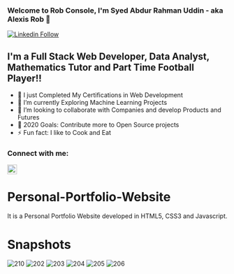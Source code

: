 ### Welcome to Rob Console, I'm Syed Abdur Rahman Uddin - aka Alexis Rob 👋


[![Linkedin Follow](https://img.shields.io/twitter/follow/SyedRahman?color=1DA1F2&logo=linkedin&style=for-the-badge)](https://www.linkedin.com/in/syed-rahman-061795167/)

## I'm a Full Stack Web Developer, Data Analyst, Mathematics Tutor and Part Time Football Player!!

- 🔭 I just Completed My Certifications in Web Development
- 🌱 I’m currently Exploring Machine Learning Projects
- 👯 I’m looking to collaborate with Companies and develop Products and Futures
- 🥅 2020 Goals: Contribute more to Open Source projects
- ⚡ Fun fact: I like to Cook and Eat


### Connect with me:



[<img align="left"  width="22px" src="https://cdn.jsdelivr.net/npm/simple-icons@v3/icons/linkedin.svg" />][linkedin]


<br />


[linkedin]: https://www.linkedin.com/in/syed-rahman-061795167/


# Personal-Portfolio-Website
It is a Personal Portfolio Website developed in HTML5, CSS3 and Javascript.

# Snapshots
![210](https://user-images.githubusercontent.com/57063763/99877774-7a780f00-2c26-11eb-9ec7-a1de7adb6c06.png)
![202](https://user-images.githubusercontent.com/57063763/99877751-59172300-2c26-11eb-9147-00e4fb39cedc.png)
![203](https://user-images.githubusercontent.com/57063763/99877752-5a485000-2c26-11eb-827e-672ff55806f7.png)
![204](https://user-images.githubusercontent.com/57063763/99877753-5ae0e680-2c26-11eb-8786-b577892f4077.png)
![205](https://user-images.githubusercontent.com/57063763/99877754-5ae0e680-2c26-11eb-811a-0ab8ce180fde.png)
![206](https://user-images.githubusercontent.com/57063763/99877755-5b797d00-2c26-11eb-9258-b03eb3000efd.png)

